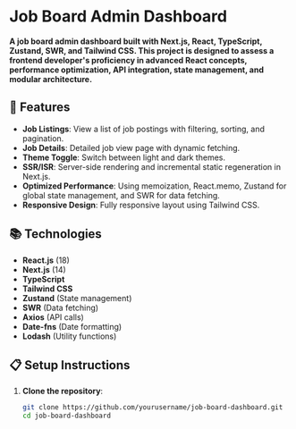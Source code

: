 # Job Board Admin Dashboard

**A job board admin dashboard built with Next.js, React, TypeScript, Zustand, SWR, and Tailwind CSS. This project is designed to assess a frontend developer's proficiency in advanced React concepts, performance optimization, API integration, state management, and modular architecture.**

## 🚀 Features
- **Job Listings**: View a list of job postings with filtering, sorting, and pagination.
- **Job Details**: Detailed job view page with dynamic fetching.
- **Theme Toggle**: Switch between light and dark themes.
- **SSR/ISR**: Server-side rendering and incremental static regeneration in Next.js.
- **Optimized Performance**: Using memoization, React.memo, Zustand for global state management, and SWR for data fetching.
- **Responsive Design**: Fully responsive layout using Tailwind CSS.

## 📚 Technologies
- **React.js** (18)
- **Next.js** (14)
- **TypeScript**
- **Tailwind CSS**
- **Zustand** (State management)
- **SWR** (Data fetching)
- **Axios** (API calls)
- **Date-fns** (Date formatting)
- **Lodash** (Utility functions)

## 📋 Setup Instructions

1. **Clone the repository**:

   ```bash
   git clone https://github.com/yourusername/job-board-dashboard.git
   cd job-board-dashboard
